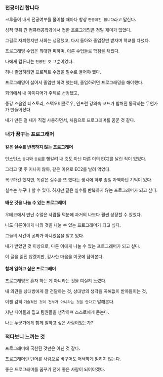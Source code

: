 ### 전공이긴 합니다
크루들이 내게 전공여부를 물어볼 때마다 항상 `전공이긴 합니다`라고 말한다.

성적 맞춰 간 컴퓨터공학과에서 접한 프로그래밍은 정말 재미가 없었다.

그길로 자퇴했지만 사회는 냉정했고, 다시 돌아와 졸업장만 받자며 학교를 다녔다.

프로그래밍 수업은 최대한 피하며, 이론 수업들로 학점을 채웠다.

나에게 컴퓨터는 `전공인 것` 그뿐이었다.


허나 졸업하려면 프로젝트 수업을 필수로 들어야 했다.

프로그래밍이 싫어서 졸업만 하려 했는데, 졸업하려면 프로그래밍을 해야했다.

회의에서 내 아이디어가 주제로 선정됐고,

종강 즈음엔 티스토리, 스택오버플로우, 인프런 강의속 코드가 합쳐진 동작하는 무언가가 만들어졌다.

내가 만든 걸 내가 직접 사용하면서, 처음으로 프로그래머를 꿈꾼 것 같다.


### 내가 꿈꾸는 프로그래머
#### 같은 실수를 반복하지 않는 프로그래머
인스턴스 `중지`와 `종료`를 헷갈려 내 것도 아닌 다른 이의 EC2를 날린 적이 있었다.

그리고 몇 주 지나지 않아, 같은 이유로 EC2를 날려 먹었다.

복구하긴 했지만, 똑같은 실수를 또 했다는 생각에 하루 종일 자책하던 기억이 있다.

실수는 누구나 할 수 있다. 하지만 같은 실수를 반복하지 않는 프로그래머가 되고 싶다.

#### 배운 것을 나눌 수 있는 프로그래머
우테코에서 만난 수많은 사람들 덕분에 과거의 나보다 훨씬 성장할 수 있었다.

나도 다른이에게 나의 것을 나눌 수 있는 프로그래머가 되고 싶다.

그들의 시간이 공짜가 아니었음을 알고 있다.

내가 받았던 것 이상으로, 다른 이에게 나눌 수 있는 프로그래머가 되고 싶다.

이 글을 읽진 않겠지만, 감사한 마음을 이곳에 담아본다.

#### 함께 일하고 싶은 프로그래머
프로그래밍은 혼자 하는 게 아니라는 것을 여실히 느꼈다.

내 의견을 상대방에게 잘 전달하는 것, 상대방의 생각을 곡해없이 받아들이는 것,

이젠 감히 `기술적인 것이 전부가 아니라는 것을 안다`고 말해본다.

지난 페어들과 집고 팀원들을 생각하며 스스로에게 묻는다.

나는 누군가에게 함께 일하고 싶은 사람이었는가?

### 적다보니 느끼는 것
프로그래머에 국한된 것만은 아닌 것 같다.

프로그래머란 단어를 사람으로 바꾸어도 어색하게 읽히지 않는다.

좋은 프로그래머를 꿈꾸기 전에 좋은 사람이 되어야겠다.
